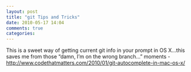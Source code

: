```yaml
---
layout: post
title: "git Tips and Tricks"
date: 2010-05-17 14:04
comments: true
categories: 
---
```


This is a sweet way of getting current git info in your prompt in OS X…this saves me from those “damn, I’m on the wrong branch…” moments - <a href="http://www.codethatmatters.com/2010/01/git-autocomplete-in-mac-os-x/">http://www.codethatmatters.com/2010/01/git-autocomplete-in-mac-os-x/</a>